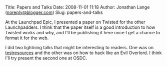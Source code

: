Title: Papers and Talks
Date: 2008-11-01 11:18
Author: Jonathan Lange (noreply@blogger.com)
Slug: papers-and-talks

At the Launchpad Epic, I presented a paper on Twisted for the other
Launchpadders. I think that the paper itself is a good introduction to
how Twisted works and why, and I'll be publishing it here once I get a
chance to format it for the web.  
  
I did two lightning talks that might be interesting to readers. One was
on [testresources](https://launchpad.net/testresources) and the other
was on how to hack like an Evil Overlord. I think I'll try present the
second one at OSDC.

